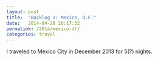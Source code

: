 ```yaml
---
layout: post
title:  "Backlog 1: Mexico, D.F."
date:   2014-04-20 20:17:32
permalink: /2014/mexico-df/
categories: travel
---
```


I traveled to Mexico City in December 2013 for 5(?) nights.